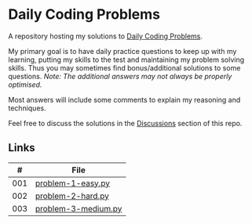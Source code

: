 # Daily Coding Problems

A repository hosting my solutions to [Daily Coding Problems](https://www.dailycodingproblem.com/). 

My primary goal is to have daily practice questions to keep up with my learning, putting my skills to the test and maintaining my problem solving skills. Thus you may sometimes find bonus/additional solutions to some questions. *Note: The additional answers may not always be properly optimised.*

Most answers will include some comments to explain my reasoning and techniques.

Feel free to discuss the solutions in the [Discussions](https://github.com/K-Zawis/Daily-Coding-Problem/discussions) section of this repo.

## Links

| #   | File                                       |
| --- | ------------------------------------------ |
| 001 | [problem-1-easy.py](problem-1-easy.py)     |
| 002 | [problem-2-hard.py](problem-2-hard.py)     |
| 003 | [problem-3-medium.py](problem-3-medium.py) |

